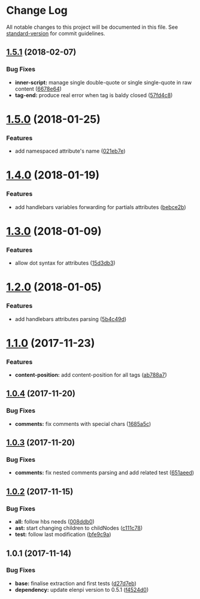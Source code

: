# Change Log

All notable changes to this project will be documented in this file. See [standard-version](https://github.com/conventional-changelog/standard-version) for commit guidelines.

<a name="1.5.1"></a>
## [1.5.1](https://github.com/nomocas/elenpi-html-parser/compare/v1.5.0...v1.5.1) (2018-02-07)


### Bug Fixes

* **inner-script:** manage single double-quote or single single-quote in raw content ([6678e64](https://github.com/nomocas/elenpi-html-parser/commit/6678e64))
* **tag-end:** produce real error when tag is baldy closed ([57fd4c8](https://github.com/nomocas/elenpi-html-parser/commit/57fd4c8))



<a name="1.5.0"></a>
# [1.5.0](https://github.com/nomocas/elenpi-html-parser/compare/v1.4.0...v1.5.0) (2018-01-25)


### Features

* add namespaced attribute's name ([021eb7e](https://github.com/nomocas/elenpi-html-parser/commit/021eb7e))



<a name="1.4.0"></a>
# [1.4.0](https://github.com/nomocas/elenpi-html-parser/compare/v1.3.0...v1.4.0) (2018-01-19)


### Features

* add handlebars variables forwarding for partials attributes ([bebce2b](https://github.com/nomocas/elenpi-html-parser/commit/bebce2b))



<a name="1.3.0"></a>
# [1.3.0](https://github.com/nomocas/elenpi-html-parser/compare/v1.2.0...v1.3.0) (2018-01-09)


### Features

* allow dot syntax for attributes ([15d3db3](https://github.com/nomocas/elenpi-html-parser/commit/15d3db3))



<a name="1.2.0"></a>
# [1.2.0](https://github.com/nomocas/elenpi-html-parser/compare/v1.1.0...v1.2.0) (2018-01-05)


### Features

* add handlebars attributes parsing ([5b4c49d](https://github.com/nomocas/elenpi-html-parser/commit/5b4c49d))



<a name="1.1.0"></a>
# [1.1.0](https://github.com/nomocas/elenpi-html-parser/compare/v1.0.4...v1.1.0) (2017-11-23)


### Features

* **content-position:** add content-position for all tags ([ab788a7](https://github.com/nomocas/elenpi-html-parser/commit/ab788a7))



<a name="1.0.4"></a>
## [1.0.4](https://github.com/nomocas/elenpi-html-parser/compare/v1.0.3...v1.0.4) (2017-11-20)


### Bug Fixes

* **comments:** fix comments with special chars ([1685a5c](https://github.com/nomocas/elenpi-html-parser/commit/1685a5c))



<a name="1.0.3"></a>
## [1.0.3](https://github.com/nomocas/elenpi-html-parser/compare/v1.0.2...v1.0.3) (2017-11-20)


### Bug Fixes

* **comments:** fix nested comments parsing and add related test ([651aeed](https://github.com/nomocas/elenpi-html-parser/commit/651aeed))



<a name="1.0.2"></a>
## [1.0.2](https://github.com/nomocas/elenpi-html-parser/compare/v1.0.1...v1.0.2) (2017-11-15)


### Bug Fixes

* **all:** follow hbs needs ([008ddb0](https://github.com/nomocas/elenpi-html-parser/commit/008ddb0))
* **ast:** start changing children to childNodes ([c111c78](https://github.com/nomocas/elenpi-html-parser/commit/c111c78))
* **test:** follow last modification ([bfe9c9a](https://github.com/nomocas/elenpi-html-parser/commit/bfe9c9a))



<a name="1.0.1"></a>
## 1.0.1 (2017-11-14)


### Bug Fixes

* **base:** finalise extraction and first tests ([d27d7eb](https://github.com/nomocas/elenpi-html-parser/commit/d27d7eb))
* **dependency:** update elenpi version to 0.5.1 ([f4524d0](https://github.com/nomocas/elenpi-html-parser/commit/f4524d0))
